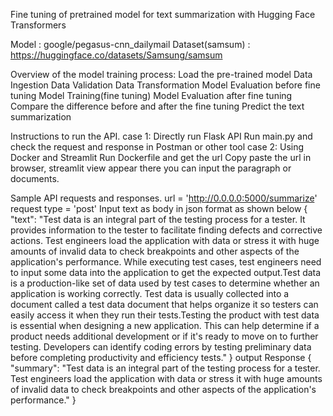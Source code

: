 Fine tuning of pretrained model for text summarization with Hugging Face Transformers

Model : google/pegasus-cnn_dailymail
Dataset(samsum) : https://huggingface.co/datasets/Samsung/samsum

Overview of the model training process:
    Load the pre-trained model
    Data Ingestion
    Data Validation
    Data Transformation
    Model Evaluation before fine tuning
    Model Training(fine tuning)
    Model Evaluation after fine tuning
    Compare the difference before and after the fine tuning
    Predict the text summarization

Instructions to run the API.
case 1: Directly run  Flask API
        Run main.py and check the request and response in Postman or other tool
case 2: Using Docker and Streamlit
        Run Dockerfile and get the url
        Copy paste the url in browser, streamlit view appear there you can input the paragraph or documents.


Sample API requests and responses.
url = 'http://0.0.0.0:5000/summarize'
request type = 'post'
Input text as body in json format as shown below
{
  "text": "Test data is an integral part of the testing process for a tester. It provides information to the tester to facilitate finding defects and corrective actions. Test engineers load the application with data or stress it with huge amounts of invalid data to check breakpoints and other aspects of the application's performance. While executing test cases, test engineers need to input some data into the application to get the expected output.Test data is a production-like set of data used by test cases to determine whether an application is working correctly. Test data is usually collected into a document called a test data document that helps organize it so testers can easily access it when they run their tests.Testing the product with test data is essential when designing a new application. This can help determine if a product needs additional development or if it's ready to move on to further testing. Developers can identify coding errors by testing preliminary data before completing productivity and efficiency tests."
}
output Response
{
"summary": "Test data is an integral part of the testing process for a tester. Test engineers load the application with data or stress it with huge amounts of invalid data to check breakpoints and other aspects of the application's performance."
}

